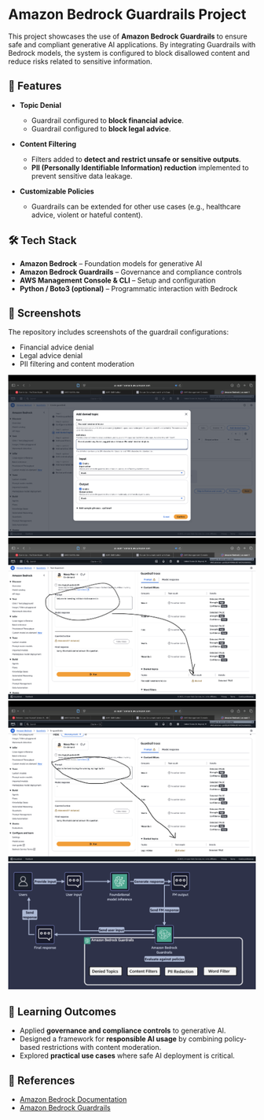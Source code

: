 # Amazon Bedrock Guardrails Project  

This project showcases the use of **Amazon Bedrock Guardrails** to ensure safe and compliant generative AI applications. By integrating Guardrails with Bedrock models, the system is configured to block disallowed content and reduce risks related to sensitive information.  

## 🚀 Features  

- **Topic Denial**  
  - Guardrail configured to **block financial advice**.  
  - Guardrail configured to **block legal advice**.  

- **Content Filtering**  
  - Filters added to **detect and restrict unsafe or sensitive outputs**.  
  - **PII (Personally Identifiable Information) reduction** implemented to prevent sensitive data leakage.  

- **Customizable Policies**  
  - Guardrails can be extended for other use cases (e.g., healthcare advice, violent or hateful content).  

## 🛠️ Tech Stack  

- **Amazon Bedrock** – Foundation models for generative AI  
- **Amazon Bedrock Guardrails** – Governance and compliance controls  
- **AWS Management Console & CLI** – Setup and configuration  
- **Python / Boto3 (optional)** – Programmatic interaction with Bedrock  

## 📸 Screenshots  

The repository includes screenshots of the guardrail configurations:  
- Financial advice denial  
- Legal advice denial  
- PII filtering and content moderation  

<img src="denial-topic-financial-investement.png"/>
<img src="financial-investment-test.png"/>
<img src="legal-advice-test.png"/>
<img src="structure.png"/>



## 📖 Learning Outcomes  

- Applied **governance and compliance controls** to generative AI.  
- Designed a framework for **responsible AI usage** by combining policy-based restrictions with content moderation.  
- Explored **practical use cases** where safe AI deployment is critical.  

## 🔗 References  

- [Amazon Bedrock Documentation](https://docs.aws.amazon.com/bedrock/)  
- [Amazon Bedrock Guardrails](https://docs.aws.amazon.com/bedrock/latest/userguide/guardrails.html)  
